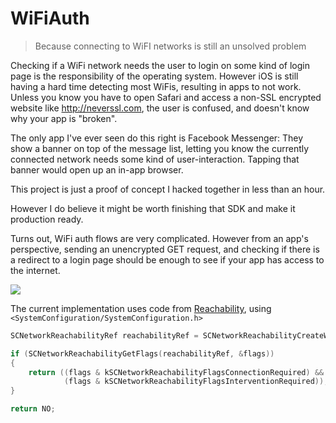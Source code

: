 # WiFiAuth

> Because connecting to WiFI networks is still an unsolved problem

Checking if a WiFi network needs the user to login on some kind of login page is the responsibility of the operating system. However iOS is still having a hard time detecting most WiFis, resulting in apps to not work. Unless you know you have to open Safari and access a non-SSL encrypted website like http://neverssl.com, the user is confused, and doesn't know why your app is "broken".

The only app I've ever seen do this right is Facebook Messenger: They show a banner on top of the message list, letting you know the currently connected network needs some kind of user-interaction. Tapping that banner would open up an in-app browser.

This project is just a proof of concept I hacked together in less than an hour. 

However I do believe it might be worth finishing that SDK and make it production ready. 

Turns out, WiFi auth flows are very complicated. However from an app's perspective, sending an unencrypted GET request, and checking if there is a redirect to a login page should be enough to see if your app has access to the internet.

<a href="https://developer.apple.com/library/archive/documentation/NetworkingInternet/Conceptual/Hotspot_Network_Subsystem_Guide/Contents/AuthStateMachine.html#//apple_ref/doc/uid/TP40016639-CH2-SW1">
  <img src="https://developer.apple.com/library/archive/documentation/NetworkingInternet/Conceptual/Hotspot_Network_Subsystem_Guide/Art/HotspotHelper1_2x.png" />
</a>

The current implementation uses code from [Reachability](https://github.com/tonymillion/Reachability), using `<SystemConfiguration/SystemConfiguration.h>`

```objective-c
SCNetworkReachabilityRef reachabilityRef = SCNetworkReachabilityCreateWithAddress(kCFAllocatorDefault, (const struct sockaddr*)hostAddress);

if (SCNetworkReachabilityGetFlags(reachabilityRef, &flags))
{
    return ((flags & kSCNetworkReachabilityFlagsConnectionRequired) &&
            (flags & kSCNetworkReachabilityFlagsInterventionRequired));
}

return NO;
```
